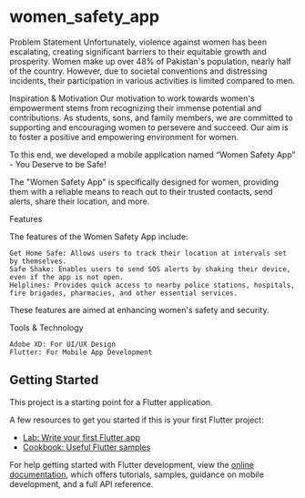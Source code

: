 # women_safety_app

Problem Statement
Unfortunately, violence against women has been escalating, creating significant barriers to their equitable growth and prosperity. Women make up over 48% of Pakistan's population, nearly half of the country. However, due to societal conventions and distressing incidents, their participation in various activities is limited compared to men.

Inspiration & Motivation
Our motivation to work towards women's empowerment stems from recognizing their immense potential and contributions. As students, sons, and family members, we are committed to supporting and encouraging women to persevere and succeed. Our aim is to foster a positive and empowering environment for women.

To this end, we developed a mobile application named “Women Safety App” - You Deserve to be Safe!

The "Women Safety App" is specifically designed for women, providing them with a reliable means to reach out to their trusted contacts, send alerts, share their location, and more.

Features

The features of the Women Safety App include:

    Get Home Safe: Allows users to track their location at intervals set by themselves.
    Safe Shake: Enables users to send SOS alerts by shaking their device, even if the app is not open.
    Helplines: Provides quick access to nearby police stations, hospitals, fire brigades, pharmacies, and other essential services.

These features are aimed at enhancing women's safety and security.

Tools & Technology

    Adobe XD: For UI/UX Design
    Flutter: For Mobile App Development



## Getting Started

This project is a starting point for a Flutter application.

A few resources to get you started if this is your first Flutter project:

- [Lab: Write your first Flutter app](https://docs.flutter.dev/get-started/codelab)
- [Cookbook: Useful Flutter samples](https://docs.flutter.dev/cookbook)

For help getting started with Flutter development, view the
[online documentation](https://docs.flutter.dev/), which offers tutorials,
samples, guidance on mobile development, and a full API reference.
